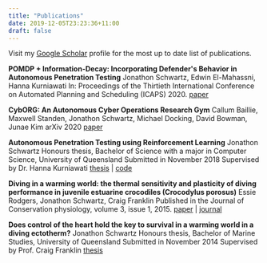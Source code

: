 ```yaml
---
title: "Publications"
date: 2019-12-05T23:23:36+11:00
draft: false
---
```


Visit my [Google
Scholar](https://scholar.google.com.au/citations?user=cxKsPAYAAAAJ&hl=en)
profile for the most up to date list of publications.

**POMDP + Information-Decay: Incorporating Defender's Behavior in Autonomous Penetration Testing**
Jonathon Schwartz, Edwin El-Mahassni, Hanna Kurniawati
In: Proceedings of the Thirtieth International Conference on Automated Planning and Scheduling (ICAPS) 2020.
[paper](/files/ICAPS20_ACODecay.pdf)

**CybORG: An Autonomous Cyber Operations Research Gym**
Callum Baillie, Maxwell Standen, Jonathon Schwartz, Michael Docking, David
Bowman, Junae Kim
arXiv 2020
[paper](https://arxiv.org/abs/2002.10667)

**Autonomous Penetration Testing using Reinforcement Learning**
Jonathon Schwartz
Honours thesis, Bachelor of Science with a major in Computer Science, University of Queensland
Submitted in November 2018
Supervised by Dr. Hanna Kurniawati
[thesis](/files/2018_CS_honours_thesis.pdf) | [code](https://github.com/Jjschwartz/NetworkAttackSimulator)

**Diving in a warming world: the thermal sensitivity and plasticity of diving performance in juvenile estuarine crocodiles (Crocodylus porosus)**
Essie Rodgers, Jonathon Schwartz, Craig Franklin
Published in the Journal of Conservation physiology, volume 3, issue 1, 2015.
[paper](/files/2015_diving_in_a_warming_world.pdf) | [journal](https://doi.org/10.1093/conphys/cov054)

**Does control of the heart hold the key to survival in a warming world in a diving ectotherm?**
Jonathon Schwartz
Honours thesis, Bachelor of Marine Studies, University of Queensland
Submitted in November 2014
Supervised by Prof. Craig Franklin
[thesis](/files/2014_MarSt_honours_thesis.pdf)
